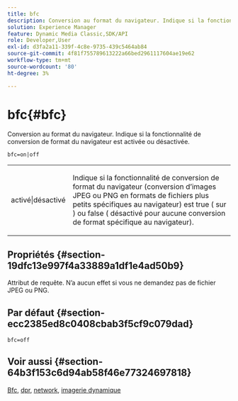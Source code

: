 ```yaml
---
title: bfc
description: Conversion au format du navigateur. Indique si la fonctionnalité de conversion de format du navigateur est activée ou désactivée.
solution: Experience Manager
feature: Dynamic Media Classic,SDK/API
role: Developer,User
exl-id: d3fa2a11-339f-4c8e-9735-439c5464ab84
source-git-commit: 4f81f755789613222a66bed2961117604ae19e62
workflow-type: tm+mt
source-wordcount: '80'
ht-degree: 3%

---
```


# bfc{#bfc}

Conversion au format du navigateur. Indique si la fonctionnalité de conversion de format du navigateur est activée ou désactivée.

`bfc=on|off`

<table id="simpletable_2D23B1B282CD4216AB5BE7E7430D1B3F"> 
 <tr class="strow"> 
  <td class="stentry"> <p> <span class="codeph"> activé|désactivé </span> </p> </td> 
  <td class="stentry"> <p>Indique si la fonctionnalité de conversion de format du navigateur (conversion d’images JPEG ou PNG en formats de fichiers plus petits spécifiques au navigateur) est true (<span class="codeph"> sur </span>) ou false (<span class="codeph"> désactivé </span> pour aucune conversion de format spécifique au navigateur). </p> </td> 
 </tr> 
</table>

## Propriétés {#section-19dfc13e997f4a33889a1df1e4ad50b9}

Attribut de requête. N’a aucun effet si vous ne demandez pas de fichier JPEG ou PNG.

## Par défaut {#section-ecc2385ed8c0408cbab3f5cf9c079dad}

`bfc=off`

## Voir aussi {#section-64b3f153c6d94ab58f46e77324697818}

[Bfc](../../../../../is-api/image-catalog/image-serving-api-ref/c-image-catalog-reference/c-attributes-reference/r-bfc.md#reference-5217a41d9d7447d6b0624077eb38d3de), [dpr](/help/aem-is-ir-api/is-api/http-ref/image-serving-api-ref/c-http-protocol-reference/c-command-reference/r-dpr.md), [network](/help/aem-is-ir-api/is-api/http-ref/image-serving-api-ref/c-http-protocol-reference/c-command-reference/r-network.md), [imagerie dynamique](https://experienceleague.adobe.com/docs/experience-manager-cloud-service/content/assets/dynamicmedia/imaging-faq.html?lang=fr)
